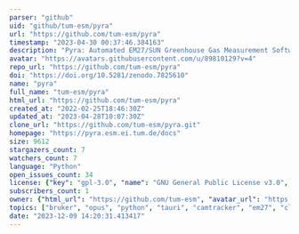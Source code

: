 ```yaml
---
parser: "github"
uid: "github/tum-esm/pyra"
url: "https://github.com/tum-esm/pyra"
timestamp: "2023-04-30 00:37:46.384163"
description: "Pyra: Automated EM27/SUN Greenhouse Gas Measurement Software"
avatar: "https://avatars.githubusercontent.com/u/89810129?v=4"
repo_url: "https://github.com/tum-esm/pyra"
doi: "https://doi.org/10.5281/zenodo.7825610"
name: "pyra"
full_name: "tum-esm/pyra"
html_url: "https://github.com/tum-esm/pyra"
created_at: "2022-02-25T18:46:30Z"
updated_at: "2023-04-28T10:07:30Z"
clone_url: "https://github.com/tum-esm/pyra.git"
homepage: "https://pyra.esm.ei.tum.de/docs"
size: 9612
stargazers_count: 7
watchers_count: 7
language: "Python"
open_issues_count: 34
license: {"key": "gpl-3.0", "name": "GNU General Public License v3.0", "spdx_id": "GPL-3.0", "url": "https://api.github.com/licenses/gpl-3.0", "node_id": "MDc6TGljZW5zZTk="}
subscribers_count: 1
owner: {"html_url": "https://github.com/tum-esm", "avatar_url": "https://avatars.githubusercontent.com/u/89810129?v=4", "login": "tum-esm", "type": "Organization"}
topics: ["bruker", "opus", "python", "tauri", "camtracker", "em27", "cli", "click", "fabric", "docusaurus", "poetry", "tailwindcss", "typescript", "climate", "spectrometry", "autonomous", "sensor", "emissions", "monitoring", "mypy"]
date: "2023-12-09 14:20:31.413417"
---
```

